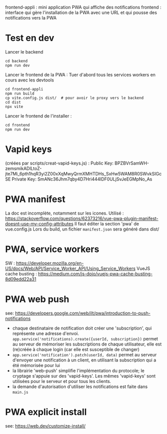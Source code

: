 
frontend-appli : mini application PWA qui affiche des notifications
frontend : interface qui gère l'installation de la PWA avec une URL et qui pousse des notifications vers la PWA

# Test en dev

Lancer le backend
```
cd backend
npm run dev
```

Lancer le frontend de la PWA :
Tuer d'abord tous les services workers en cours avec les devtools
```
cd frontend-appli
npm run build
cp vite.config.js dist/  # pour avoir le proxy vers le backend
cd dist
npx vite
```

Lancer le frontend de l'installer :
```
cd frontend
npm run dev
```


# Vapid keys

(créées par scripts/creat-vapid-keys.js) :
Public Key: BPZBVrSamWH-zemsmikADlLtoZ-jte7Mi_6pth1hqR3yi2Z00xXqMwyQrmXMHTDHs_SxHw5WAM8R0SWvkSIGcSE
Private Key: SmANc36Jhm7qby4D7Hri444lDF0ULjSvJeEGMpNo_As


# PWA manifest
La doc est incomplète, notamment sur les icones.
Utilisé : https://stackoverflow.com/questions/62373216/vue-pwa-plugin-manifest-doesnt-use-my-config-attributes
Il faut éditer la section 'pwa' de vue.config.js
Lors du build, un fichier `manifest.json` sera généré dans dist/


# PWA, service workers
SW : https://developer.mozilla.org/en-US/docs/Web/API/Service_Worker_API/Using_Service_Workers
VueJS cache busting : https://medium.com/js-dojo/vuejs-pwa-cache-busting-8d09edd22a31


# PWA web push
see: https://developers.google.com/web/ilt/pwa/introduction-to-push-notifications

- chaque destinataire de notification doit créer une 'subscription', qui représente une adresse d'envoi.
`app.service('notifications).create({userId, subscription})` permet au serveur de mémoriser les subscriptions de chaque utilisateur,
elle est (re)créée à chaque login (car elle est susceptible de changer)
- `app.service('notification').patch(userId, data)` permet au serveur d'envoyer une notification à un client,
en utilisant la subscription qui a été mémorisée pour lui
- la librairie 'web-push' simplifie l'implémentation du protocole; le cryptage s'appuie sur des 'vapid-keys'.
Les mêmes 'vapid-keys' sont utilisées pour le serveur et pour tous les clients.
- la demande d'autorisation d'utiliser les notifications est faite dans `main.js`


# PWA explicit install

see: https://web.dev/customize-install/
